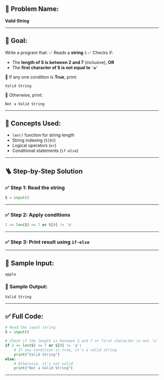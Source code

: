 
## 🧩 **Problem Name:**

**Valid String**

---

## 🎯 **Goal:**

Write a program that:
✅ Reads a **string** `S`
✅ Checks if:

* The **length of S is between 2 and 7** (inclusive), **OR**
* The **first character of S is not equal to `'a'`**

🔹 If any one condition is **True**, print:

```
Valid String
```

🔹 Otherwise, print:

```
Not a Valid String
```

---

## 🧠 **Concepts Used:**

* `len()` function for string length
* String indexing (`S[0]`)
* Logical operators (`or`)
* Conditional statements (`if-else`)

---

## 🪜 **Step-by-Step Solution**

### ✅ Step 1: Read the string

```python
S = input()
```

---

### ✅ Step 2: Apply conditions

```python
2 <= len(S) <= 7 or S[0] != 'a'
```

---

### ✅ Step 3: Print result using `if-else`

---

## 🧪 Sample Input:

```
apple
```

### 🧾 Sample Output:

```
Valid String
```

---

## ✅ Full Code:

```python
# Read the input string
S = input()

# Check if the length is between 2 and 7 or first character is not 'a'
if 2 <= len(S) <= 7 or S[0] != 'a':
    # If any condition is true, it's a valid string
    print("Valid String")
else:
    # Otherwise, it's not valid
    print("Not a Valid String")
```

---

